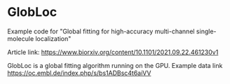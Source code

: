 # GlobLoc
 
Example code for "Global fitting for high-accuracy multi-channel single-molecule localization"

Article link: https://www.biorxiv.org/content/10.1101/2021.09.22.461230v1

GlobLoc is a global fitting algorithm running on the GPU. Example data link https://oc.embl.de/index.php/s/bs1ADBsc4t6aiVV
